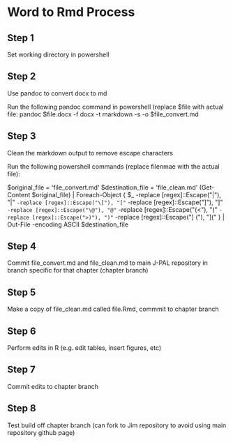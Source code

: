 # Word to Rmd Process

## Step 1
Set working directory in powershell

## Step 2
Use pandoc to convert docx to md

Run the following pandoc command in powershell (replace $file with actual file:
pandoc $file.docx -f docx -t markdown -s -o $file_convert.md

## Step 3
Clean the markdown output to remove escape characters

Run the following powershell commands (replace filenmae with the actual file):

$original_file = 'file_convert.md'
$destination_file =  'file_clean.md'
(Get-Content $original_file) | Foreach-Object {
    $_ -replace [regex]::Escape("\|"), "|" `
       -replace [regex]::Escape("\["), "[" `
       -replace [regex]::Escape("\]"), "]" `
       -replace [regex]::Escape("\@"), "@" `
       -replace [regex]::Escape("(<"), "(" `
       -replace [regex]::Escape(">)"), ")" `
       -replace [regex]::Escape("] ("), "]("
    } | Out-File -encoding ASCII $destination_file

## Step 4
Commit file_convert.md and file_clean.md to main J-PAL repository in branch specific for that chapter (chapter branch)

## Step 5
Make a copy of file_clean.md called file.Rmd, commmit to chapter branch

## Step 6
Perform edits in R (e.g. edit tables, insert figures, etc)

## Step 7
Commit edits to chapter branch

## Step 8
Test build off chapter branch (can fork to Jim repository to avoid using main repository github page)
